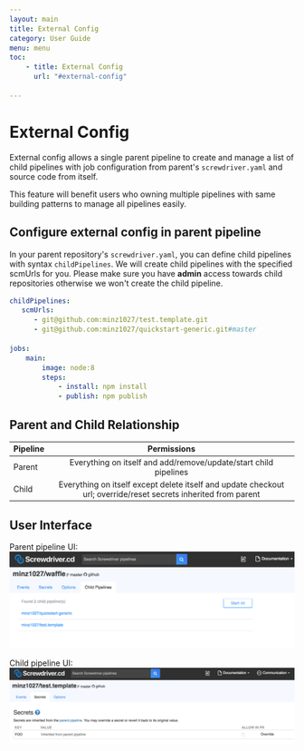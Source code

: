 ```yaml
---
layout: main
title: External Config
category: User Guide
menu: menu
toc:
    - title: External Config
      url: "#external-config"

---
```

# External Config
External config allows a single parent pipeline to create and manage a list of child pipelines with job configuration from parent's `screwdriver.yaml` and source code from itself.

This feature will benefit users who owning multiple pipelines with same building patterns to manage all pipelines easily.

## Configure external config in parent pipeline
In your parent repository's `screwdriver.yaml`, you can define child pipelines with syntax `childPipelines`. We will create child pipelines with the specified scmUrls for you. Please make sure you have **admin** access towards child repositories otherwise we won't create the child pipeline.

```yaml
childPipelines:
   scmUrls:
      - git@github.com:minz1027/test.template.git
      - git@github.com:minz1027/quickstart-generic.git#master

jobs:
    main:
        image: node:8
        steps:
            - install: npm install
            - publish: npm publish
```

## Parent and Child Relationship
| Pipeline        | Permissions           |
| ------------- |:-------------:|
| Parent     | Everything on itself and add/remove/update/start child pipelines |
| Child      | Everything on itself except delete itself and update checkout url; override/reset secrets inherited from parent | 

## User Interface
Parent pipeline UI:
![External config parent](../assets/external-config.png)

Child pipeline UI:
![External config child pipeline ](../assets/external-config-child.png)

